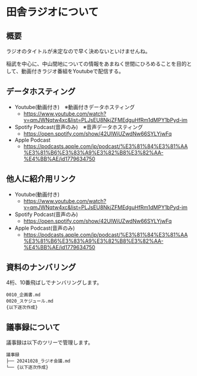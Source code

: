 # 田舎ラジオについて

## 概要

ラジオのタイトルが未定なので早く決めないといけませんね。

稲武を中心に、中山間地についての情報をあまねく世間にひろめることを目的として、動画付きラジオ番組をYoutubeで配信する。

## データホスティング

- Youtube(動画付き)　※動画付きデータホスティング
  - <https://www.youtube.com/watch?v=qmJWNqtw4xc&list=PLJsEU8NkjZFMEdguHfRm1dMPY1bPyd-im>
- Spotify Podcast(音声のみ)　※音声データホスティング
  - <https://open.spotify.com/show/42UlWiUZwdNw66SYLYjwFq>
- Apple Podcast
  - <https://podcasts.apple.com/jp/podcast/%E3%81%84%E3%81%AA%E3%81%B6%E3%83%A9%E3%82%B8%E3%82%AA-%E4%BB%AE/id1779634750>

## 他人に紹介用リンク

- Youtube(動画付き)
  - <https://www.youtube.com/watch?v=qmJWNqtw4xc&list=PLJsEU8NkjZFMEdguHfRm1dMPY1bPyd-im>
- Spotify Podcast(音声のみ)
  - <https://open.spotify.com/show/42UlWiUZwdNw66SYLYjwFq>
- Apple Podcast(音声のみ)
  - <https://podcasts.apple.com/jp/podcast/%E3%81%84%E3%81%AA%E3%81%B6%E3%83%A9%E3%82%B8%E3%82%AA-%E4%BB%AE/id1779634750>

## 資料のナンバリング

4桁、10番飛ばしでナンバリングします。

```text
0010_企画書.md
0020_スケジュール.md
{以下逐次作成}
```

## 議事録について

議事録は以下のツリーで管理します。

```text
議事録  
├── 20241028_ラジオ会議.md  
└── {以下逐次作成}
```
